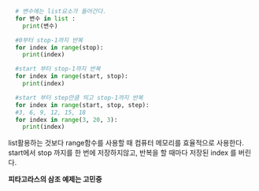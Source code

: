 ```python
  # 변수에는 list요소가 들어간다.
  for 변수 in list : 
    print(변수)

  #0부터 stop-1까지 반복
  for index in range(stop):
    print(index)

  #start 부터 stop-1까지 반복
  for index in range(start, stop):
    print(index)

  #start 부터 step만큼 띄고 stop-1까지 반복
  for index in range(start, stop, step):
  #3, 6, 9, 12, 15, 18
  for index in range(3, 20, 3):
    print(index)
```

list활용하는 것보다 range함수를 사용할 때 컴퓨터 메모리를 효율적으로 사용한다.
start에서 stop 까지를 한 번에 저장하지않고,
반복을 할 때마다 저장된 index 를 버린다.


**피타고라스의 삼조 예제는 고민중**